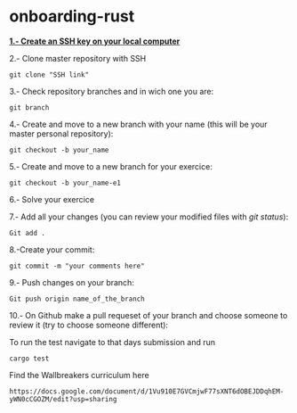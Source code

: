 # onboarding-rust


[**1.- Create an SSH key on your local computer**](https://help.github.com/en/enterprise/2.15/user/articles/adding-a-new-ssh-key-to-your-github-account)

2.- Clone master repository with SSH
```
git clone "SSH link"
```

3.- Check repository branches and in wich one you are:
```
git branch
```

4.- Create and move to a new branch with your name (this will be your master personal repository):
```
git checkout -b your_name
```

5.- Create and move to a new branch for your exercice:
```
git checkout -b your_name-e1
```

6.- Solve your exercice


7.- Add all your changes (you can review your modified files with *git status*):
```
Git add .
```

8.-Create your commit:
```
git commit -m "your comments here"

```

9.- Push changes on your branch:
```
Git push origin name_of_the_branch
```

10.- On Github make a pull requeset of your branch and choose someone to review it (try to choose someone different):


To run the test navigate to that days submission and run

```
cargo test
```

Find the Wallbreakers curriculum here

```
https://docs.google.com/document/d/1Vu910E7GVCmjwF77sXNT6dOBEJDDqhEM-yWN0cCGOZM/edit?usp=sharing
```

